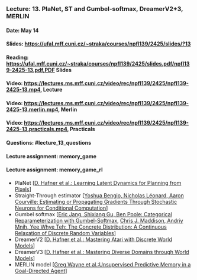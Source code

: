 ### Lecture: 13. PlaNet, ST and Gumbel-softmax, DreamerV2+3, MERLIN
#### Date: May 14
#### Slides: https://ufal.mff.cuni.cz/~straka/courses/npfl139/2425/slides/?13
#### Reading: https://ufal.mff.cuni.cz/~straka/courses/npfl139/2425/slides.pdf/npfl139-2425-13.pdf,PDF Slides
#### Video: https://lectures.ms.mff.cuni.cz/video/rec/npfl139/2425/npfl139-2425-13.mp4, Lecture
#### Video: https://lectures.ms.mff.cuni.cz/video/rec/npfl139/2425/npfl139-2425-13.merlin.mp4, Merlin
#### Video: https://lectures.ms.mff.cuni.cz/video/rec/npfl139/2425/npfl139-2425-13.practicals.mp4, Practicals
#### Questions: #lecture_13_questions
#### Lecture assignment: memory_game
#### Lecture assignment: memory_game_rl

- PlaNet [[D. Hafner et al.: Learning Latent Dynamics for Planning from Pixels](https://arxiv.org/abs/1811.04551)]
- Straight-Through estimator  [[Yoshua Bengio, Nicholas Léonard, Aaron Courville: Estimating or Propagating Gradients Through Stochastic Neurons for Conditional Computation](https://arxiv.org/abs/1308.3432)]
- Gumbel softmax [[Eric Jang, Shixiang Gu, Ben Poole: Categorical Reparameterization with Gumbel-Softmax](https://arxiv.org/abs/1611.01144), [Chris J. Maddison, Andriy Mnih, Yee Whye Teh: The Concrete Distribution: A Continuous Relaxation of Discrete Random Variables](https://arxiv.org/abs/1611.00712)]
- DreamerV2 [[D. Hafner et al.: Mastering Atari with Discrete World Models](https://arxiv.org/abs/2010.02193)]
- DreamerV3 [[D. Hafner et al.: Mastering Diverse Domains through World Models](https://arxiv.org/abs/2301.04104)]
- MERLIN model [[Greg Wayne et al.:Unsupervised Predictive Memory in a Goal-Directed Agent](https://arxiv.org/abs/1803.10760)]
